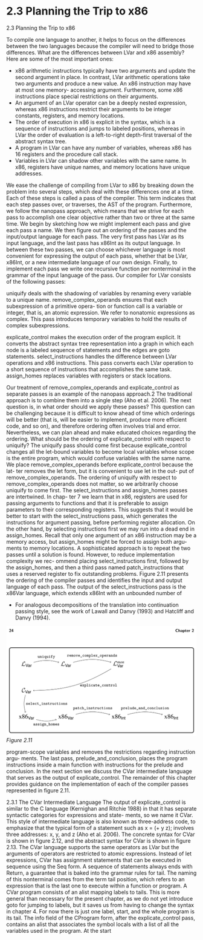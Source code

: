 # 2.3 Planning the Trip to x86

2.3 Planning the Trip to x86

To compile one language to another, it helps to focus on the differences between the two languages because the compiler will need to bridge those differences. What are the differences between LVar and x86 assembly? Here are some of the most important ones:

* x86 arithmetic instructions typically have two arguments and update the second
  argument in place. In contrast, LVar arithmetic operations take two arguments
  and produce a new value. An x86 instruction may have at most one memory-
  accessing argument. Furthermore, some x86 instructions place special restrictions
  on their arguments.
* An argument of an LVar operator can be a deeply nested expression, whereas
  x86 instructions restrict their arguments to be integer constants, registers, and
  memory locations.
* The order of execution in x86 is explicit in the syntax, which is a sequence
  of instructions and jumps to labeled positions, whereas in LVar the order of
  evaluation is a left-to-right depth-first traversal of the abstract syntax tree.
* A program in LVar can have any number of variables, whereas x86 has 16 registers
  and the procedure call stack.
* Variables in LVar can shadow other variables with the same name. In x86,
  registers have unique names, and memory locations have unique addresses.

We ease the challenge of compiling from LVar to x86 by breaking down the problem into several steps, which deal with these differences one at a time. Each of these steps is called a pass of the compiler. This term indicates that each step passes over, or traverses, the AST of the program. Furthermore, we follow the nanopass approach, which means that we strive for each pass to accomplish one clear objective rather than two or three at the same time. We begin by sketching how we might implement each pass and give each pass a name. We then figure out an ordering of the passes and the input/output language for each pass. The very first pass has LVar as its input language, and the last pass has x86Int as its output language. In between these two passes, we can choose whichever language is most convenient for expressing the output of each pass, whether that be LVar, x86Int, or a new intermediate language of our own design. Finally, to implement each pass we write one recursive function per nonterminal in the grammar of the input language of the pass. Our compiler for LVar consists of the following passes:

uniquify deals with the shadowing of variables by renaming every variable to a unique name. remove_complex_operands ensures that each subexpression of a primitive opera- tion or function call is a variable or integer, that is, an atomic expression. We refer to nonatomic expressions as complex. This pass introduces temporary variables to hold the results of complex subexpressions.

explicate_control makes the execution order of the program explicit. It converts the abstract syntax tree representation into a graph in which each node is a labeled sequence of statements and the edges are goto statements. select_instructions handles the difference between LVar operations and x86 instructions. This pass converts each LVar operation to a short sequence of instructions that accomplishes the same task. assign_homes replaces variables with registers or stack locations.

Our treatment of remove_complex_operands and explicate_control as separate passes is an example of the nanopass approach.2 The traditional approach is to combine them into a single step (Aho et al. 2006). The next question is, in what order should we apply these passes? This question can be challenging because it is difficult to know ahead of time which orderings will be better (that is, will be easier to implement, produce more efficient code, and so on), and therefore ordering often involves trial and error. Nevertheless, we can plan ahead and make educated choices regarding the ordering. What should be the ordering of explicate_control with respect to uniquify? The uniquify pass should come first because explicate_control changes all the let-bound variables to become local variables whose scope is the entire program, which would confuse variables with the same name. We place remove_complex_operands before explicate_control because the lat- ter removes the let form, but it is convenient to use let in the out- put of remove_complex_operands. The ordering of uniquify with respect to remove_complex_operands does not matter, so we arbitrarily choose uniquify to come first. The select_instructions and assign_homes passes are intertwined. In chap- ter 7 we learn that in x86, registers are used for passing arguments to functions and that it is preferable to assign parameters to their corresponding registers. This suggests that it would be better to start with the select_instructions pass, which generates the instructions for argument passing, before performing register allocation. On the other hand, by selecting instructions first we may run into a dead end in assign_homes. Recall that only one argument of an x86 instruction may be a memory access, but assign_homes might be forced to assign both argu- ments to memory locations. A sophisticated approach is to repeat the two passes until a solution is found. However, to reduce implementation complexity we rec- ommend placing select_instructions first, followed by the assign_homes, and then a third pass named patch_instructions that uses a reserved register to fix outstanding problems. Figure 2.11 presents the ordering of the compiler passes and identifies the input and output language of each pass. The output of the select_instructions pass is the x86Var language, which extends x86Int with an unbounded number of

* For analogous decompositions of the translation into continuation passing style, see the work
  of Lawall and Danvy (1993) and Hatcliff and Danvy (1994).

![Figure 2.11...](images/page_38_vector_249.png)
*Figure 2.11*

program-scope variables and removes the restrictions regarding instruction argu- ments. The last pass, prelude_and_conclusion, places the program instructions inside a main function with instructions for the prelude and conclusion. In the next section we discuss the CVar intermediate language that serves as the output of explicate_control. The remainder of this chapter provides guidance on the implementation of each of the compiler passes represented in figure 2.11.

2.3.1 The CVar Intermediate Language The output of explicate_control is similar to the C language (Kernighan and Ritchie 1988) in that it has separate syntactic categories for expressions and state- ments, so we name it CVar. This style of intermediate language is also known as three-address code, to emphasize that the typical form of a statement such as x = (+ y z); involves three addresses: x, y, and z (Aho et al. 2006). The concrete syntax for CVar is shown in figure 2.12, and the abstract syntax for CVar is shown in figure 2.13. The CVar language supports the same operators as LVar but the arguments of operators are restricted to atomic expressions. Instead of let expressions, CVar has assignment statements that can be executed in sequence using the Seq form. A sequence of statements always ends with Return, a guarantee that is baked into the grammar rules for tail. The naming of this nonterminal comes from the term tail position, which refers to an expression that is the last one to execute within a function or program. A CVar program consists of an alist mapping labels to tails. This is more general than necessary for the present chapter, as we do not yet introduce goto for jumping to labels, but it saves us from having to change the syntax in chapter 4. For now there is just one label, start, and the whole program is its tail. The info field of the CProgram form, after the explicate_control pass, contains an alist that associates the symbol locals with a list of all the variables used in the program. At the start


